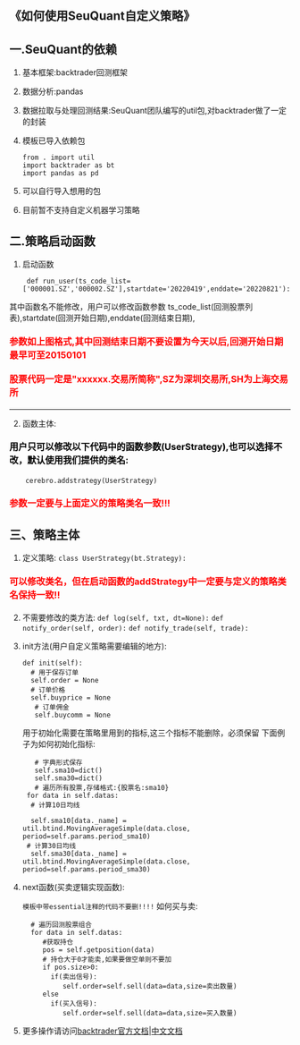 ## 《如何使用SeuQuant自定义策略》
## 一.SeuQuant的依赖
   1. 基本框架:backtrader回测框架
   2. 数据分析:pandas
   3. 数据拉取与处理回测结果:SeuQuant团队编写的util包,对backtrader做了一定的封装
   4. 模板已导入依赖包

          from . import util 
          import backtrader as bt
          import pandas as pd 
   5. 可以自行导入想用的包
   6. 目前暂不支持自定义机器学习策略
 
## 二.策略启动函数
  1. 启动函数

          def run_user(ts_code_list=['000001.SZ','000002.SZ'],startdate='20220419',enddate='20220821'):
   其中函数名不能修改，用户可以修改函数参数
  ts_code_list(回测股票列表),startdate(回测开始日期),enddate(回测结束日期),
  #### <font color=Red size=3px>参数如上图格式,其中回测结束日期不要设置为今天以后,回测开始日期最早可至20150101</font>
  #### <font color=Red size=3px>股票代码一定是"xxxxxx.交易所简称",SZ为深圳交易所,SH为上海交易所</font>
   ---
   2. 函数主体:
   #### <font color=black size=3px>用户只可以修改以下代码中的函数参数(UserStrategy),也可以选择不改，默认使用我们提供的类名:</font>
        cerebro.addstrategy(UserStrategy)
   #### <font color=Red size=3px>参数一定要与上面定义的策略类名一致!!!</font>
## 三、策略主体
   1. 定义策略: 
          ```class UserStrategy(bt.Strategy):```
   #### <font color=Red size=3px>可以修改类名，但在启动函数的addStrategy中一定要与定义的策略类名保持一致!!</font>
   2. 不需要修改的类方法:
       ```def log(self, txt, dt=None):```
       ```def notify_order(self, order):```
       ```def notify_trade(self, trade):```
   3. init方法(用户自定义策略需要编辑的地方):
                                  
          def init(self):
            # 用于保存订单
            self.order = None
            # 订单价格
            self.buyprice = None
             # 订单佣金
             self.buycomm = None
        用于初始化需要在策略里用到的指标,这三个指标不能删除，必须保留
        下面例子为如何初始化指标:

             # 字典形式保存
             self.sma10=dict()
             self.sma30=dict() 
             # 遍历所有股票,存储格式:{股票名:sma10}   
           for data in self.datas:
            # 计算10日均线

            self.sma10[data._name] = util.btind.MovingAverageSimple(data.close, period=self.params.period_sma10)
           # 计算30日均线
            self.sma30[data._name] = util.btind.MovingAverageSimple(data.close, period=self.params.period_sma30)
4. next函数(买卖逻辑实现函数):

    ```模板中带essential注释的代码不要删!!!!```
   如何买与卖:
    
         # 遍历回测股票组合
         for data in self.datas:
            #获取持仓
            pos = self.getposition(data)
            # 持仓大于0才能卖,如果要做空单则不要加
            if pos.size>0:
              if(卖出信号):
                 self.order=self.sell(data=data,size=卖出数量)
            else 
              if(买入信号):
                 self.order=self.sell(data=data,size=买入数量)
5. 更多操作请访问[backtrader官方文档](https://www.backtrader.com/)|[中文文档](https://backtrader.apachecn.org/#/)



        

        

          
    

     

